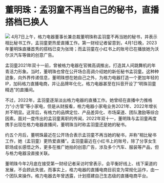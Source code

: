 # 董明珠：孟羽童不再当自己的秘书，直播搭档已换人

![](https://inews.gtimg.com/newsapp_bt/0/15772608924/1000)
4月7日上午，格力电器董事长兼总裁董明珠称孟羽童不再当她的秘书，并表示相比秘书工作，孟羽童更热爱直播工作。第一财经记者留意到，4月1日晚，2023年董明珠直播首秀的搭档已变为张琦；而孟羽童在小红书上的账号已在播放她为沃尔沃汽车等做的创意广告。

孟羽童2021年双十一前，曾被格力电器在官微高调推出，打造其人间跳舞机的年青活力形象。当时，董明珠也曾在公开场合高调介绍她的新任秘书孟羽童。这种种迹象，向外界传递信息，董明珠想在她自己之外，为格力电器打造一个更加年轻的IP，加码格力直播电商，并让品牌年化化，格力电器甚至在抖音开设了“明珠羽童精选”的直播间。

不过，2022年，孟羽童逐渐淡出格力电器的直播工作。她曾经在直播中力推格力“小方管”等小家电，但是从财报看，格力电器小家电业务2021年、2022年增长并不明显。这背后，有格力的品牌定位、产品差异化、市场渠道、团队激励等综合因素。面对一度传出的孟羽童离职的传闻，2022年双十一，董明珠与孟羽童再度携手出现在格力电器直播间，董明珠当时称孟羽童还是她的秘书。

约五个月后，董明珠最近在公开场合表示孟羽童不再当她的秘书，并称“相比秘书工作，她（孟羽童）更热爱直播”。孟羽童最近在小红书上的账号，除了分享女生职场成长感悟之外，更多在推广她拍的创意广告，涉及多个汽车、服装等产品，但与格力电器没直接关联。

董明珠今年2月底在接受第一财经记者采访时曾表示，会平衡好线上、线下渠道的发展，不会顾此失彼。而事实上，格力电器的直播电商目前变为常规化运作，由一个团队来操作。格力电器去年曾透露，计划搭建自己生态级的直播电商平台。

